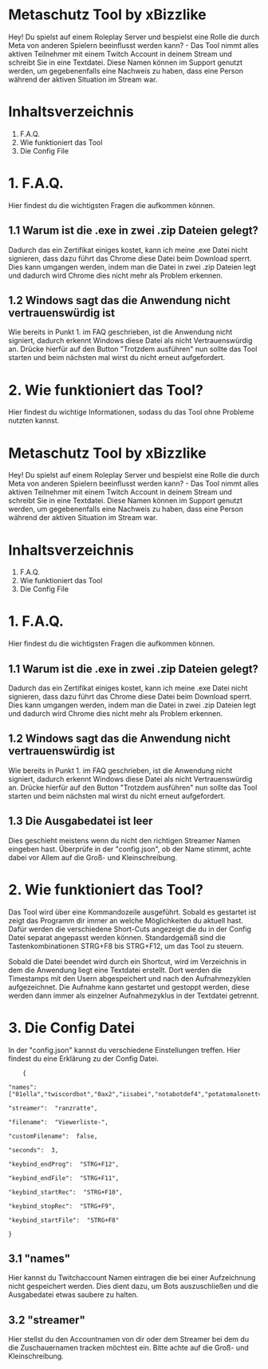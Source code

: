 # Metaschutz Tool by xBizzlike

Hey! Du spielst auf einem Roleplay Server und bespielst eine Rolle die durch Meta von anderen Spielern beeinflusst werden kann? - Das Tool nimmt alles aktiven Teilnehmer mit einem Twitch Account in deinem Stream und schreibt Sie in eine Textdatei. Diese Namen können im Support genutzt werden, um gegebenenfalls eine Nachweis zu haben, dass eine Person während der aktiven Situation im Stream war.

# Inhaltsverzeichnis

1. F.A.Q.
2. Wie funktioniert das Tool
3. Die Config File

# 1. F.A.Q.
Hier findest du die wichtigsten Fragen die aufkommen können.

## 1.1 Warum ist die .exe in zwei .zip Dateien gelegt?
Dadurch das ein Zertifikat einiges kostet, kann ich meine .exe Datei nicht signieren, dass dazu führt das Chrome diese Datei beim Download sperrt. Dies kann umgangen werden, indem man die Datei in zwei .zip Dateien legt und dadurch wird Chrome dies nicht mehr als Problem erkennen. 

## 1.2 Windows sagt das die Anwendung nicht vertrauenswürdig ist
Wie bereits in Punkt 1. im FAQ geschrieben, ist die Anwendung nicht signiert, dadurch erkennt Windows diese Datei als nicht Vertrauenswürdig an. Drücke hierfür auf den Button "Trotzdem ausführen" nun sollte das Tool starten und beim nächsten mal wirst du nicht erneut aufgefordert.

# 2. Wie funktioniert das Tool?

Hier findest du wichtige Informationen, sodass du das Tool ohne Probleme nutzten kannst. 

# Metaschutz Tool by xBizzlike

Hey! Du spielst auf einem Roleplay Server und bespielst eine Rolle die durch Meta von anderen Spielern beeinflusst werden kann? - Das Tool nimmt alles aktiven Teilnehmer mit einem Twitch Account in deinem Stream und schreibt Sie in eine Textdatei. Diese Namen können im Support genutzt werden, um gegebenenfalls eine Nachweis zu haben, dass eine Person während der aktiven Situation im Stream war.

# Inhaltsverzeichnis

1. F.A.Q.
2. Wie funktioniert das Tool
3. Die Config File

# 1. F.A.Q.
Hier findest du die wichtigsten Fragen die aufkommen können.

## 1.1 Warum ist die .exe in zwei .zip Dateien gelegt?
Dadurch das ein Zertifikat einiges kostet, kann ich meine .exe Datei nicht signieren, dass dazu führt das Chrome diese Datei beim Download sperrt. Dies kann umgangen werden, indem man die Datei in zwei .zip Dateien legt und dadurch wird Chrome dies nicht mehr als Problem erkennen. 

## 1.2 Windows sagt das die Anwendung nicht vertrauenswürdig ist
Wie bereits in Punkt 1. im FAQ geschrieben, ist die Anwendung nicht signiert, dadurch erkennt Windows diese Datei als nicht Vertrauenswürdig an. Drücke hierfür auf den Button "Trotzdem ausführen" nun sollte das Tool starten und beim nächsten mal wirst du nicht erneut aufgefordert.

## 1.3 Die Ausgabedatei ist leer
Dies geschieht meistens wenn du nicht den richtigen Streamer Namen eingeben hast. Überprüfe in der "config.json", ob der Name stimmt, achte dabei vor Allem auf die Groß- und Kleinschreibung.

# 2. Wie funktioniert das Tool?


Das Tool wird über eine Kommandozeile ausgeführt. Sobald es gestartet ist zeigt das Programm dir immer an welche Möglichkeiten du aktuell hast. Dafür werden die verschiedene Short-Cuts angezeigt die du in der Config Datei separat angepasst werden können. Standardgemäß sind die Tastenkombinationen  STRG+F8 bis STRG+F12, um das Tool zu steuern. 

Sobald die Datei beendet wird durch ein Shortcut, wird im Verzeichnis in dem die Anwendung liegt eine Textdatei erstellt. Dort werden die Timestamps mit den Usern abgespeichert und nach den Aufnahmezyklen aufgezeichnet. Die Aufnahme kann gestartet und gestoppt werden, diese werden dann immer als einzelner Aufnahmezyklus in der Textdatei getrennt.

# 3. Die Config Datei
In der "config.json" kannst du verschiedene Einstellungen treffen. Hier findest du eine Erklärung zu der Config Datei. 

        {
    
    "names":  ["01ella","twiscordbot","0ax2","iisabei","notabotdef4","potatomalonettv","floboytwi","cyndyka","aten","larakraf","delotx","kattynah","roxesy","kittenrescue","peculiarasmr","victortomaili","notabotdef9","whypepe","lucentcrown12345678910","thisisunreallol","community_for_streamers","lonely_liza","gamers_and_streamers","notabotdef6","smallstreamers_discord","discordstreamercommunity","squu1zy","streamfahrer","01olivia","einfachuwe42","aliceydra","aliengathering","commanderroot","drapsnatt","kattah","larakraf","rogueg1rl","violets_tv","x_nsa_x","lurxx"],
    
    "streamer":  "ranzratte",
    
    "filename":  "Viewerliste-",
    
    "customFilename":  false,
    
    "seconds":  3,
    
    "keybind_endProg":  "STRG+F12",
    
    "keybind_endFile":  "STRG+F11",
    
    "keybind_startRec":  "STRG+F10",
    
    "keybind_stopRec":  "STRG+F9",
    
    "keybind_startFile":  "STRG+F8"
    
    }
## 3.1 "names"
Hier kannst du Twitchaccount Namen eintragen die bei einer Aufzeichnung nicht gespeichert werden. Dies dient dazu, um Bots auszuschließen und die Ausgabedatei etwas saubere zu halten.

## 3.2 "streamer"
Hier stellst du den Accountnamen von dir oder dem Streamer bei dem du die Zuschauernamen tracken möchtest ein. Bitte achte auf die Groß- und Kleinschreibung. 

 

